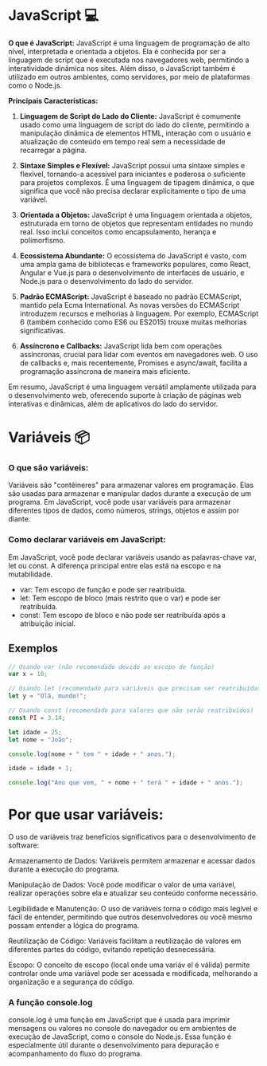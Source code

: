 # JavaScript 💻

**O que é JavaScript:**
JavaScript é uma linguagem de programação de alto nível, interpretada e orientada a objetos. Ela é conhecida por ser a linguagem de script que é executada nos navegadores web, permitindo a interatividade dinâmica nos sites. Além disso, o JavaScript também é utilizado em outros ambientes, como servidores, por meio de plataformas como o Node.js.

**Principais Características:**

1. **Linguagem de Script do Lado do Cliente:** JavaScript é comumente usado como uma linguagem de script do lado do cliente, permitindo a manipulação dinâmica de elementos HTML, interação com o usuário e atualização de conteúdo em tempo real sem a necessidade de recarregar a página.

2. **Sintaxe Simples e Flexível:** JavaScript possui uma sintaxe simples e flexível, tornando-a acessível para iniciantes e poderosa o suficiente para projetos complexos. É uma linguagem de tipagem dinâmica, o que significa que você não precisa declarar explicitamente o tipo de uma variável.

3. **Orientada a Objetos:** JavaScript é uma linguagem orientada a objetos, estruturada em torno de objetos que representam entidades no mundo real. Isso inclui conceitos como encapsulamento, herança e polimorfismo.

4. **Ecossistema Abundante:** O ecossistema do JavaScript é vasto, com uma ampla gama de bibliotecas e frameworks populares, como React, Angular e Vue.js para o desenvolvimento de interfaces de usuário, e Node.js para o desenvolvimento do lado do servidor.

5. **Padrão ECMAScript:** JavaScript é baseado no padrão ECMAScript, mantido pela Ecma International. As novas versões do ECMAScript introduzem recursos e melhorias à linguagem. Por exemplo, ECMAScript 6 (também conhecido como ES6 ou ES2015) trouxe muitas melhorias significativas.

6. **Assíncrono e Callbacks:** JavaScript lida bem com operações assíncronas, crucial para lidar com eventos em navegadores web. O uso de callbacks e, mais recentemente, Promises e async/await, facilita a programação assíncrona de maneira mais eficiente.

Em resumo, JavaScript é uma linguagem versátil amplamente utilizada para o desenvolvimento web, oferecendo suporte à criação de páginas web interativas e dinâmicas, além de aplicativos do lado do servidor.

# Variáveis 📦
### O que são variáveis:
Variáveis são "contêineres" para armazenar valores em programação. Elas são usadas para armazenar e manipular dados durante a execução de um programa. Em JavaScript, você pode usar variáveis para armazenar diferentes tipos de dados, como números, strings, objetos e assim por diante.

### Como declarar variáveis em JavaScript:
Em JavaScript, você pode declarar variáveis usando as palavras-chave var, let ou const. A diferença principal entre elas está na escopo e na mutabilidade.

- var: Tem escopo de função e pode ser reatribuída.
- let: Tem escopo de bloco (mais restrito que o var) e pode ser reatribuída.
- const: Tem escopo de bloco e não pode ser reatribuída após a atribuição inicial.


## Exemplos

```javascript
// Usando var (não recomendado devido ao escopo de função)
var x = 10;

// Usando let (recomendado para variáveis que precisam ser reatribuídas)
let y = "Olá, mundo!";

// Usando const (recomendado para valores que não serão reatribuídos)
const PI = 3.14;

let idade = 25;
let nome = "João";

console.log(nome + " tem " + idade + " anos.");

idade = idade + 1;

console.log("Ano que vem, " + nome + " terá " + idade + " anos."); 
```

# Por que usar variáveis:
O uso de variáveis traz benefícios significativos para o desenvolvimento de software:

Armazenamento de Dados: Variáveis permitem armazenar e acessar dados durante a execução do programa.

Manipulação de Dados: Você pode modificar o valor de uma variável, realizar operações sobre ela e atualizar seu conteúdo conforme necessário.

Legibilidade e Manutenção: O uso de variáveis torna o código mais legível e fácil de entender, permitindo que outros desenvolvedores ou você mesmo possam entender a lógica do programa.

Reutilização de Código: Variáveis facilitam a reutilização de valores em diferentes partes do código, evitando repetição desnecessária.

Escopo: O conceito de escopo (local onde uma variáv el é válida) permite controlar onde uma variável pode ser acessada e modificada, melhorando a organização e a segurança do código.

### A função console.log
console.log é uma função em JavaScript que é usada para imprimir mensagens ou valores no console do navegador ou em ambientes de execução de JavaScript, como o console do Node.js. Essa função é especialmente útil durante o desenvolvimento para depuração e acompanhamento do fluxo do programa.